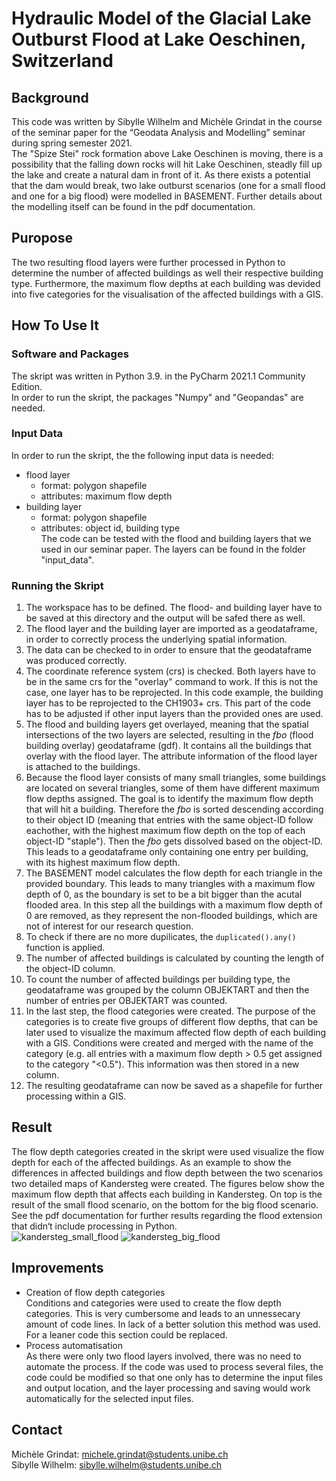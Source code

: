 # Hydraulic Model of the Glacial Lake Outburst Flood at Lake Oeschinen, Switzerland

## Background
This code was written by Sibylle Wilhelm and Michèle Grindat in the course of the seminar paper for the “Geodata Analysis and Modelling” seminar during spring semester 2021. <br />
The "Spize Stei" rock formation above Lake Oeschinen is moving, there is a possibility that the falling down rocks will hit Lake Oeschinen, steadly fill up the lake and create a natural dam in front of it. As there exists a potential that the dam would break, two lake outburst scenarios (one for a small flood and one for a big flood) were modelled in BASEMENT. Further details about the modelling itself can be found in the pdf documentation. 

## Puropose
The two resulting flood layers were further processed in Python to determine the number of affected buildings as well their respective building type. Furthermore, the maximum flow depths at each building was devided into five categories for the visualisation of the affected buildings with a GIS. 

## How To Use It

### Software and Packages
The skript was written in Python 3.9. in the PyCharm 2021.1 Community Edition. <br />
In order to run the skript, the packages "Numpy" and "Geopandas" are needed.

### Input Data
In order to run the skript, the the following input data is needed:
* flood layer
  * format: polygon shapefile 
  * attributes: maximum flow depth
* building layer
  * format: polygon shapefile 
  * attributes: object id, building type <br />
The code can be tested with the flood and building layers that we used in our seminar paper. The layers can be found in the folder "input_data".

### Running the Skript
1. The workspace has to be defined. The flood- and building layer have to be saved at this directory and the output will be safed there as well.
2. The flood layer and the building layer are imported as a geodataframe, in order to correctly process the underlying spatial information. 
3. The data can be checked to in order to ensure that the geodataframe was produced correctly.
4. The coordinate reference system (crs) is checked. Both layers have to be in the same crs for the "overlay" command to work. If this is not the case, one layer has to be reprojected. In this code example, the building layer has to be reprojected to the CH1903+ crs. This part of the code has to be adjusted if other input layers than the provided ones are used. 
5. The flood and building layers get overlayed, meaning that the spatial intersections of the two layers are selected, resulting in the _fbo_ (flood building overlay) geodataframe (gdf). It contains all the buildings that overlay with the flood layer. The attribute information of the flood layer is attached to the buildings. 
6. Because the flood layer consists of many small triangles, some buildings are located on several triangles, some of them have different maximum flow depths assigned. The goal is to identify the maximum flow depth that will hit a building. Therefore the _fbo_ is sorted descending according to their object ID (meaning that entries with the same object-ID follow eachother, with the highest maximum flow depth on the top of each object-ID "staple"). Then the _fbo_ gets dissolved based on the object-ID. This leads to a geodataframe only containing one entry per building, with its highest maximum flow depth.
7. The BASEMENT model calculates the flow depth for each triangle in the provided boundary. This leads to many triangles with a maximum flow depth of 0, as the boundary is set to be a bit bigger than the acutal flooded area. In this step all the buildings with a maximum flow depth of 0 are removed, as they represent the non-flooded buildings, which are not of interest for our research question.
8. To check if there are no more dupilicates, the `duplicated().any()` function is applied. 
9. The number of affected buildings is calculated by counting the length of the object-ID column.
10. To count the number of affected buildings per building type, the geodataframe was grouped by the column OBJEKTART and then the number of entries per OBJEKTART was counted. 
11. In the last step, the flood categories were created. The purpose of the categories is to create five groups of different flow depths, that can be later used to visualize the maximum affected flow depth of each building with a GIS. Conditions were created and merged with the name of the category (e.g. all entries with a maximum flow depth > 0.5 get assigned to the category "<0.5"). This information was then stored in a new column. 
12. The resulting geodataframe can now be saved as a shapefile for further processing within a GIS.

## Result
The flow depth categories created in the skript were used visualize the flow depth for each of the affected buildings. As an example to show the differences in affected buildings and flow depth between the two scenarios two detailed maps of Kandersteg were created. The figures below show the maximum flow depth that affects each building in Kandersteg. On top is the result of the small flood scenario, on the bottom for the big flood scenario. See the pdf documentation for further results regarding the flood extension that didn‘t include processing in Python.  <br />
![kandersteg_small_flood](https://user-images.githubusercontent.com/71430008/130251231-d51ec383-52d3-481e-bcd4-164999dbf7b3.jpg)
![kandersteg_big_flood](https://user-images.githubusercontent.com/71430008/130400939-62bcbd4d-0a18-43c4-a9ed-46095a617cd8.jpg)



## Improvements
* Creation of flow depth categories <br />
Conditions and categories were used to create the flow depth categories. This is very cumbersome and leads to an unnessecary amount of code lines. In lack of a better solution this method was used. For a leaner code this section could be replaced. 
* Process automatisation <br />
As there were only two flood layers involved, there was no need to automate the process. If the code was used to process several files, the code could be modified so that one only has to determine the input files and output location, and the layer processing and saving would work automatically for the selected input files. 
## Contact
Michèle Grindat: michele.grindat@students.unibe.ch <br />
Sibylle Wilhelm: sibylle.wilhelm@students.unibe.ch
